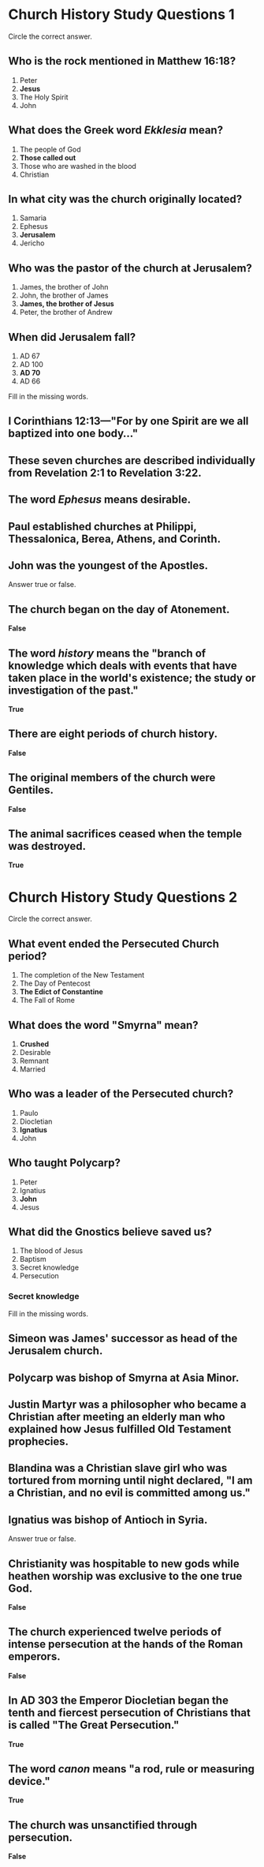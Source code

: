 # Church History Study Questions 1

Circle the correct answer.

## Who is the rock mentioned in Matthew 16:18?

1. Peter
2. **Jesus**
3. The Holy Spirit
4. John

## What does the Greek word _Ekklesia_ mean?

1. The people of God
2. **Those called out**
3. Those who are washed in the blood
4. Christian

## In what city was the church originally located?

1. Samaria
2. Ephesus
3. **Jerusalem**
4. Jericho

## Who was the pastor of the church at Jerusalem?

1. James, the brother of John
2. John, the brother of James
3. **James, the brother of Jesus**
4. Peter, the brother of Andrew

## When did Jerusalem fall?

1. AD 67
2. AD 100
3. **AD 70**
4. AD 66

Fill in the missing words.

## I Corinthians 12:13—"For by **one** **Spirit** are we all baptized into **one** **body**…"

## These seven churches are described individually from **Revelation 2:1** to **Revelation 3:22**.

## The word _Ephesus_ means **desirable**.

## Paul established churches at **Philippi**, **Thessalonica**, **Berea**, **Athens**, and **Corinth**.

## **John** was the youngest of the Apostles.

Answer true or false.

## The church began on the day of Atonement.

**False**

## The word _history_ means the "branch of knowledge which deals with events that have taken place in the world's existence; the study or investigation of the past."

**True**

## There are eight periods of church history.

**False**

## The original members of the church were Gentiles.

**False**

## The animal sacrifices ceased when the temple was destroyed.

**True**

# Church History Study Questions 2

Circle the correct answer.

## What event ended the Persecuted Church period?

1. The completion of the New Testament
2. The Day of Pentecost
3. **The Edict of Constantine**
4. The Fall of Rome

## What does the word "Smyrna" mean?

1. **Crushed**
2. Desirable
3. Remnant
4. Married

## Who was a leader of the Persecuted church?

1. Paulo
2. Diocletian
3. **Ignatius**
4. John

## Who taught Polycarp?

1. Peter
2. Ignatius
3. **John**
4. Jesus

## What did the Gnostics believe saved us?

1. The blood of Jesus
2. Baptism
3. Secret knowledge
4. Persecution

### Secret knowledge

Fill in the missing words.

## **Simeon** was James' successor as head of the Jerusalem church.

## **Polycarp** was bishop of Smyrna at Asia Minor.

## **Justin Martyr** was a philosopher who became a Christian after meeting an elderly man who explained how Jesus fulfilled Old Testament prophecies.

## **Blandina** was a Christian slave girl who was tortured from morning until night declared, "I am a Christian, and no evil is committed among us."

## **Ignatius** was bishop of Antioch in Syria.

Answer true or false.

## Christianity was hospitable to new gods while heathen worship was exclusive to the one true God.

**False**

## The church experienced twelve periods of intense persecution at the hands of the Roman emperors.

**False**

## In AD 303 the Emperor Diocletian began the tenth and fiercest persecution of Christians that is called "The Great Persecution."

**True**

## The word _canon_ means "a rod, rule or measuring device."

**True**

## The church was unsanctified through persecution.

**False**